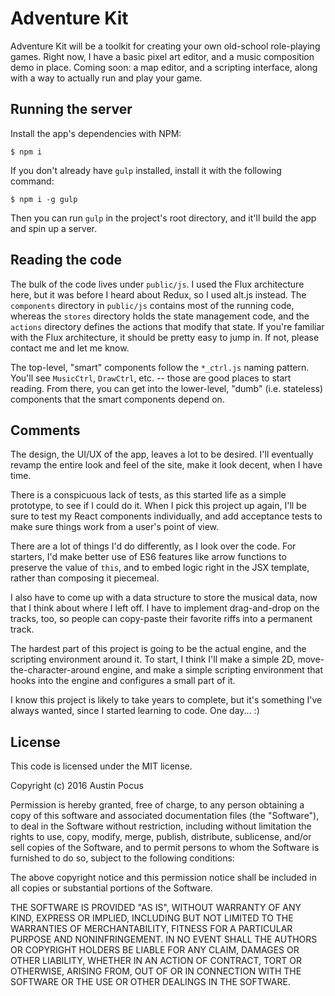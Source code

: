 # Adventure Kit

Adventure Kit will be a toolkit for creating your own old-school role-playing games. Right now, I have a basic pixel art editor, and a music composition demo in place. Coming soon: a map editor, and a scripting interface, along with a way to actually run and play your game.

## Running the server

Install the app's dependencies with NPM:

`$ npm i`

If you don't already have `gulp` installed, install it with the following command:

`$ npm i -g gulp`

Then you can run `gulp` in the project's root directory, and it'll build the app and spin up a server.

## Reading the code

The bulk of the code lives under `public/js`. I used the Flux architecture here, but it was before I heard about Redux, so I used alt.js instead. The `components` directory in `public/js` contains most of the running code, whereas the `stores` directory holds the state management code, and the `actions` directory defines the actions that modify that state. If you're familiar with the Flux architecture, it should be pretty easy to jump in. If not, please contact me and let me know.

The top-level, "smart" components follow the `*_ctrl.js` naming pattern. You'll see `MusicCtrl`, `DrawCtrl`, etc. -- those are good places to start reading. From there, you can get into the lower-level, "dumb" (i.e. stateless) components that the smart components depend on.

## Comments

The design, the UI/UX of the app, leaves a lot to be desired. I'll eventually revamp the entire look and feel of the site, make it look decent, when I have time.

There is a conspicuous lack of tests, as this started life as a simple prototype, to see if I could do it. When I pick this project up again, I'll be sure to test my React components individually, and add acceptance tests to make sure things work from a user's point of view.

There are a lot of things I'd do differently, as I look over the code. For starters, I'd make better use of ES6 features like arrow functions to preserve the value of `this`, and to embed logic right in the JSX template, rather than composing it piecemeal.

I also have to come up with a data structure to store the musical data, now that I think about where I left off. I have to implement drag-and-drop on the tracks, too, so people can copy-paste their favorite riffs into a permanent track.

The hardest part of this project is going to be the actual engine, and the scripting environment around it. To start, I think I'll make a simple 2D, move-the-character-around engine, and make a simple scripting environment that hooks into the engine and configures a small part of it.

I know this project is likely to take years to complete, but it's something I've always wanted, since I started learning to code. One day... :)

## License

This code is licensed under the MIT license.

Copyright (c) 2016 Austin Pocus

Permission is hereby granted, free of charge, to any person obtaining a copy of this software and associated documentation files (the "Software"), to deal in the Software without restriction, including without limitation the rights to use, copy, modify, merge, publish, distribute, sublicense, and/or sell copies of the Software, and to permit persons to whom the Software is furnished to do so, subject to the following conditions:

The above copyright notice and this permission notice shall be included in all copies or substantial portions of the Software.

THE SOFTWARE IS PROVIDED "AS IS", WITHOUT WARRANTY OF ANY KIND, EXPRESS OR IMPLIED, INCLUDING BUT NOT LIMITED TO THE WARRANTIES OF MERCHANTABILITY, FITNESS FOR A PARTICULAR PURPOSE AND NONINFRINGEMENT. IN NO EVENT SHALL THE AUTHORS OR COPYRIGHT HOLDERS BE LIABLE FOR ANY CLAIM, DAMAGES OR OTHER LIABILITY, WHETHER IN AN ACTION OF CONTRACT, TORT OR OTHERWISE, ARISING FROM, OUT OF OR IN CONNECTION WITH THE SOFTWARE OR THE USE OR OTHER DEALINGS IN THE SOFTWARE.
